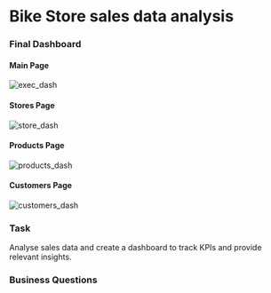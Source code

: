 # Bike Store sales data analysis
### Final Dashboard
#### Main Page
![exec_dash](https://github.com/emTgi/Project_Bike_Store/assets/114177110/cecae3e1-6b00-47b8-af41-e41dc20a1740)
#### Stores Page
![store_dash](https://github.com/emTgi/Project_Bike_Store/assets/114177110/527ad44f-55ce-4a3f-aef4-b00c5fcb5137)
#### Products Page
![products_dash](https://github.com/emTgi/Project_Bike_Store/assets/114177110/92a2b407-1996-4e3f-a73b-863afcce9b27)
#### Customers Page
![customers_dash](https://github.com/emTgi/Project_Bike_Store/assets/114177110/20acc379-711e-479e-b08a-49e184e971d1)
### Task
Analyse sales data and create a dashboard to track KPIs and provide relevant insights.

### Business Questions
